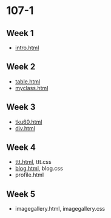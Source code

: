 # 107-1

## Week 1

* [intro.html](http://127.0.0.1:1236/w01/intro.html)

## Week 2
* [table.html](http://127.0.0.1:1236/w02/table.html)
* [myclass.html](http://127.0.0.1:1236/w02/myclass.html)

## Week 3
* [tku60.html](http://127.0.0.1:1236/w03/tku60.html)
* [div.html](http://127.0.0.1:1236/w03/div.html)

## Week 4
* [ttt.html](http://127.0.0.1:1236/w04/ttt.html), ttt.css
* [blog.html](http://127.0.0.1:1236/w04/blog.html), blog.css
* profile.html

## Week 5
* imagegallery.html, imagegallery.css
<!--stackedit_data:
eyJoaXN0b3J5IjpbLTMwNjYzNTY4LC05ODk5MjEwMjRdfQ==
-->